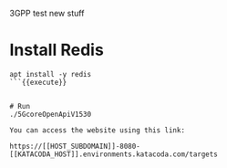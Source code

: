 3GPP test new stuff


# Install Redis
```
apt install -y redis
```{{execute}}


# Run
./5GcoreOpenApiV1530 

You can access the website using this link:

https://[[HOST_SUBDOMAIN]]-8080-[[KATACODA_HOST]].environments.katacoda.com/targets

